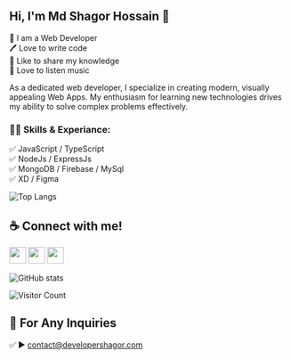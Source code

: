 ## Hi, I'm Md Shagor Hossain 👋
<p>
👑 I am a Web Developer <br> 
🖊️ Love to write code <br> 
🎤 Like to share my knowledge <br>
🎤 Love to listen music


As a dedicated web developer, I specialize in creating modern, visually appealing Web Apps. My enthusiasm for learning new technologies drives my ability to solve complex problems effectively. 


### 👨‍💻 Skills & Experiance: 
✅ JavaScript / TypeScript <br> ✅ NodeJs / ExpressJs <br> ✅ MongoDB / Firebase / MySql <br> ✅ XD / Figma <br>

![Top Langs](https://github-readme-stats.vercel.app/api/top-langs/?username=shagor-coder&layout=compact)

## ☕ Connect with me!
[<img height="30" src="https://img.shields.io/badge/twitter-%231DA1F2.svg?&style=for-the-badge&logo=twitter&logoColor=white" />][Twitter]
[<img height="30" src = "https://img.shields.io/badge/Facebook-%23E4405F.svg?&style=for-the-badge&logo=Facebook&logoColor=white">][Facebook] 
[<img height="30" src="https://img.shields.io/badge/linkedin-blue.svg?&style=for-the-badge&logo=linkedin&logoColor=white" />][LinkedIn]

![GitHub stats](https://github-readme-stats.vercel.app/api?username=shagor-coder&show_icons=true)

![Visitor Count](https://profile-counter.glitch.me/{username}/count.svg)

## 📧 For Any Inquiries 
✅  ► contact@developershagor.com


[Twitter]: https://twitter.com/shagor276
[Facebook]: https://www.facebook.com/mdshagor.hossain1
[LinkedIn]: https://www.linkedin.com/in/md-shagor-hossain-b39119215/
